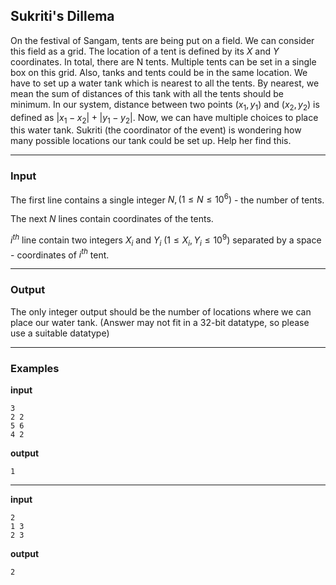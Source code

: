 ## Sukriti's Dillema

On the festival of Sangam, tents are being put on a field. We can consider this field as a grid. The location of a tent is defined by its $X$ and $Y$ coordinates. In total, there are N tents.
Multiple tents can be set in a single box on this grid. Also, tanks and tents could be in the same location. We have to set up a water tank which is nearest to all the tents. By nearest, we mean the sum of distances of this tank with all the tents
should be minimum. In our system, distance between two points $(x_1, y_1)$ and $(x_2, y_2)$ is defined as $|x_1-x_2| + |y_1 - y_2|$. Now, we can have multiple choices to place this water tank. 
Sukriti (the coordinator of the event) is wondering 
how many possible locations our tank could be set up. Help her find this.
<hr/>

### Input
The first line contains a single integer $N, (1 \le N \le 10^6)$ - the number of tents. 

The next $N$ lines contain coordinates of the tents.

$i^{th}$ line contain two integers $X_i$ and $Y_i$ $(1 \le X_i, Y_i \le 10^9)$ separated by a space - coordinates of $i^{th}$ tent.
<hr/>

### Output
The only integer output should be the number of locations where we can place our water tank. 
(Answer may not fit in a 32-bit datatype, so please use a suitable datatype)

<hr/>

### Examples
**input**
```
3
2 2
5 6
4 2
```
**output**
```
1
```
<hr/>

**input**
```
2
1 3
2 3
```
**output**
```
2
```
